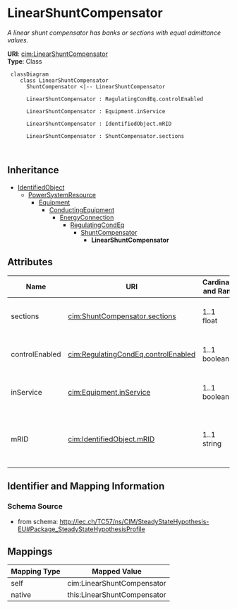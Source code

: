 # LinearShuntCompensator


_A linear shunt compensator has banks or sections with equal admittance values._





**URI**: [cim:LinearShuntCompensator](http://iec.ch/TC57/CIM100#LinearShuntCompensator)<br />
**Type**: Class




```mermaid
 classDiagram
    class LinearShuntCompensator
      ShuntCompensator <|-- LinearShuntCompensator
      
      LinearShuntCompensator : RegulatingCondEq.controlEnabled
        
      LinearShuntCompensator : Equipment.inService
        
      LinearShuntCompensator : IdentifiedObject.mRID
        
      LinearShuntCompensator : ShuntCompensator.sections
        
      
```





## Inheritance
* [IdentifiedObject](IdentifiedObject.md)
    * [PowerSystemResource](PowerSystemResource.md)
        * [Equipment](Equipment.md)
            * [ConductingEquipment](ConductingEquipment.md)
                * [EnergyConnection](EnergyConnection.md)
                    * [RegulatingCondEq](RegulatingCondEq.md)
                        * [ShuntCompensator](ShuntCompensator.md)
                            * **LinearShuntCompensator**



## Attributes


| Name | URI | Cardinality and Range | Description | Inheritance |
| ---  | --- | --- | --- | --- |
| sections | [cim:ShuntCompensator.sections](http://iec.ch/TC57/CIM100#ShuntCompensator.sections) | 1..1 <br />  float  | Shunt compensator sections in use | [ShuntCompensator](ShuntCompensator.md) |
| controlEnabled | [cim:RegulatingCondEq.controlEnabled](http://iec.ch/TC57/CIM100#RegulatingCondEq.controlEnabled) | 1..1 <br />  boolean  | Specifies the regulation status of the equipment | [RegulatingCondEq](RegulatingCondEq.md) |
| inService | [cim:Equipment.inService](http://iec.ch/TC57/CIM100#Equipment.inService) | 1..1 <br />  boolean  | Specifies the availability of the equipment | [Equipment](Equipment.md) |
| mRID | [cim:IdentifiedObject.mRID](http://iec.ch/TC57/CIM100#IdentifiedObject.mRID) | 1..1 <br />  string  | Master resource identifier issued by a model authority | [IdentifiedObject](IdentifiedObject.md) |









## Identifier and Mapping Information







### Schema Source


* from schema: http://iec.ch/TC57/ns/CIM/SteadyStateHypothesis-EU#Package_SteadyStateHypothesisProfile





## Mappings

| Mapping Type | Mapped Value |
| ---  | ---  |
| self | cim:LinearShuntCompensator |
| native | this:LinearShuntCompensator |




